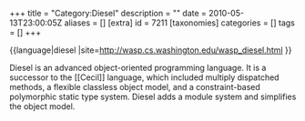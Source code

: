 +++
title = "Category:Diesel"
description = ""
date = 2010-05-13T23:00:05Z
aliases = []
[extra]
id = 7211
[taxonomies]
categories = []
tags = []
+++

{{language|diesel
|site=http://wasp.cs.washington.edu/wasp_diesel.html
}}

Diesel is an advanced object-oriented programming language. It is a successor to the [[Cecil]] language, which included multiply dispatched methods, a flexible classless object model, and a constraint-based polymorphic static type system. Diesel adds a module system and simplifies the object model.
